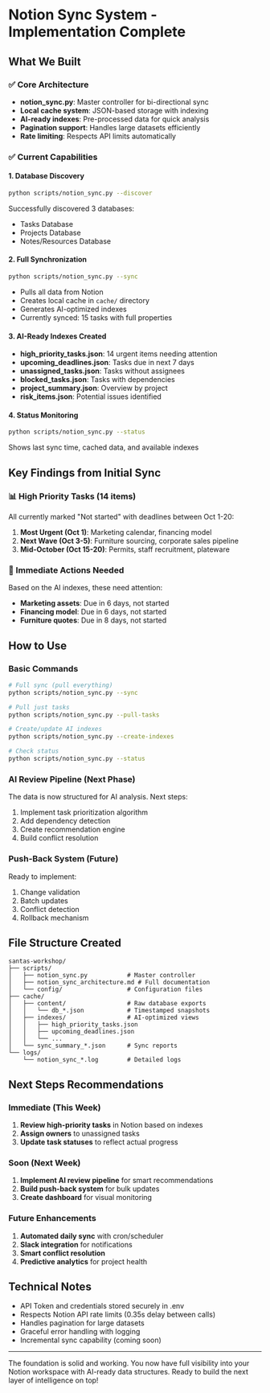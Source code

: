 # Notion Sync System - Implementation Complete

## What We Built

### ✅ Core Architecture
- **notion_sync.py**: Master controller for bi-directional sync
- **Local cache system**: JSON-based storage with indexing
- **AI-ready indexes**: Pre-processed data for quick analysis
- **Pagination support**: Handles large datasets efficiently
- **Rate limiting**: Respects API limits automatically

### ✅ Current Capabilities

#### 1. Database Discovery
```bash
python scripts/notion_sync.py --discover
```
Successfully discovered 3 databases:
- Tasks Database
- Projects Database
- Notes/Resources Database

#### 2. Full Synchronization
```bash
python scripts/notion_sync.py --sync
```
- Pulls all data from Notion
- Creates local cache in `cache/` directory
- Generates AI-optimized indexes
- Currently synced: 15 tasks with full properties

#### 3. AI-Ready Indexes Created
- **high_priority_tasks.json**: 14 urgent items needing attention
- **upcoming_deadlines.json**: Tasks due in next 7 days
- **unassigned_tasks.json**: Tasks without assignees
- **blocked_tasks.json**: Tasks with dependencies
- **project_summary.json**: Overview by project
- **risk_items.json**: Potential issues identified

#### 4. Status Monitoring
```bash
python scripts/notion_sync.py --status
```
Shows last sync time, cached data, and available indexes

## Key Findings from Initial Sync

### 📊 High Priority Tasks (14 items)
All currently marked "Not started" with deadlines between Oct 1-20:
1. **Most Urgent (Oct 1)**: Marketing calendar, financing model
2. **Next Wave (Oct 3-5)**: Furniture sourcing, corporate sales pipeline
3. **Mid-October (Oct 15-20)**: Permits, staff recruitment, plateware

### 🚨 Immediate Actions Needed
Based on the AI indexes, these need attention:
- **Marketing assets**: Due in 6 days, not started
- **Financing model**: Due in 6 days, not started
- **Furniture quotes**: Due in 8 days, not started

## How to Use

### Basic Commands
```bash
# Full sync (pull everything)
python scripts/notion_sync.py --sync

# Pull just tasks
python scripts/notion_sync.py --pull-tasks

# Create/update AI indexes
python scripts/notion_sync.py --create-indexes

# Check status
python scripts/notion_sync.py --status
```

### AI Review Pipeline (Next Phase)
The data is now structured for AI analysis. Next steps:
1. Implement task prioritization algorithm
2. Add dependency detection
3. Create recommendation engine
4. Build conflict resolution

### Push-Back System (Future)
Ready to implement:
1. Change validation
2. Batch updates
3. Conflict detection
4. Rollback mechanism

## File Structure Created
```
santas-workshop/
├── scripts/
│   ├── notion_sync.py           # Master controller
│   ├── notion_sync_architecture.md # Full documentation
│   └── config/                  # Configuration files
├── cache/
│   ├── content/                 # Raw database exports
│   │   └── db_*.json            # Timestamped snapshots
│   ├── indexes/                 # AI-optimized views
│   │   ├── high_priority_tasks.json
│   │   ├── upcoming_deadlines.json
│   │   └── ...
│   └── sync_summary_*.json      # Sync reports
└── logs/
    └── notion_sync_*.log        # Detailed logs

```

## Next Steps Recommendations

### Immediate (This Week)
1. **Review high-priority tasks** in Notion based on indexes
2. **Assign owners** to unassigned tasks
3. **Update task statuses** to reflect actual progress

### Soon (Next Week)
1. **Implement AI review pipeline** for smart recommendations
2. **Build push-back system** for bulk updates
3. **Create dashboard** for visual monitoring

### Future Enhancements
1. **Automated daily sync** with cron/scheduler
2. **Slack integration** for notifications
3. **Smart conflict resolution**
4. **Predictive analytics** for project health

## Technical Notes

- API Token and credentials stored securely in .env
- Respects Notion API rate limits (0.35s delay between calls)
- Handles pagination for large datasets
- Graceful error handling with logging
- Incremental sync capability (coming soon)

---

The foundation is solid and working. You now have full visibility into your Notion workspace with AI-ready data structures. Ready to build the next layer of intelligence on top!